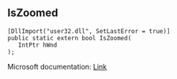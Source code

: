 ## IsZoomed

```
[DllImport("user32.dll", SetLastError = true)]
public static extern bool IsZoomed(
   IntPtr hWnd
);
```

Microsoft documentation: [Link](https://docs.microsoft.com/en-us/windows/win32/api/winuser/nf-winuser-iszoomed)
